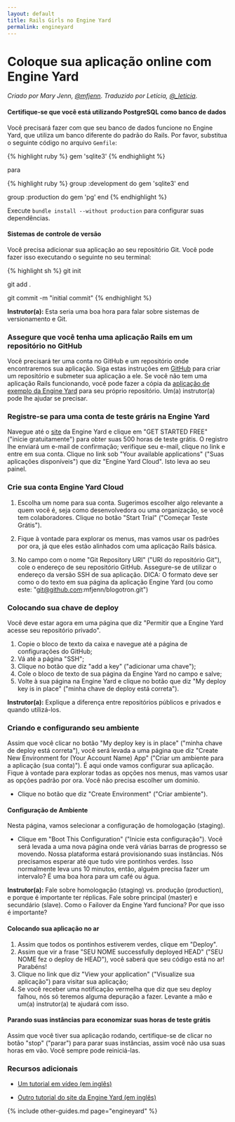 ```yaml
---
layout: default
title: Rails Girls no Engine Yard
permalink: engineyard
---
```


# Coloque sua aplicação online com Engine Yard

*Criado por Mary Jenn, [@mfjenn](https://twitter.com/mfjenn)*.
*Traduzido por Letícia, [@_leticia](https://twitter.com/_leticia)*.

#### Certifique-se que você está utilizando PostgreSQL como banco de dados

Você precisará fazer com que seu banco de dados funcione no Engine Yard, que
utiliza um banco diferente do padrão do Rails. Por favor, substitua o seguinte
código no arquivo `Gemfile`:

{% highlight ruby %}
gem 'sqlite3'
{% endhighlight %}

para

{% highlight ruby %}
group :development do
  gem 'sqlite3'
end


group :production do
  gem 'pg'
end
{% endhighlight %}


Execute `bundle install --without production` para configurar suas
dependências.

#### Sistemas de controle de versão

Você precisa adicionar sua aplicação ao seu repositório Git. Você pode fazer
isso executando o seguinte no seu terminal:

{% highlight sh %}
git init

git add .

git commit -m "initial commit"
{% endhighlight %}

**Instrutor(a):** Esta seria uma boa hora para falar sobre sistemas de versionamento e Git.

### Assegure que você tenha uma aplicação Rails em um repositório no GitHub

Você precisará ter uma conta no GitHub e um repositório onde encontraremos sua
aplicação. Siga estas instruções em [GitHub](https://help.github.com/articles/create-a-repo) para criar um repositório e submeter sua aplicação a ele. Se você não tem uma aplicação Rails funcionando, você pode fazer a cópia da [aplicação de exemplo da Engine Yard](https://github.com/engineyard/todo) para seu próprio repositório. Um(a) instrutor(a) pode lhe ajudar se precisar.

### Registre-se para uma conta de teste gráris na Engine Yard

Navegue até o [site](https://www.engineyard.com/) da Engine Yard e clique em "GET STARTED FREE" ("inicie gratuitamente") para obter suas 500 horas de teste grátis. O registro lhe enviará um e-mail de confirmação; verifique seu e-mail, clique no link e entre em sua conta. Clique no link sob "Your available applications" ("Suas aplicações disponíveis") que diz "Engine Yard Cloud". Isto leva ao seu painel.

### Crie sua conta Engine Yard Cloud

1.	Escolha um nome para sua conta. Sugerimos escolher algo relevante a quem você é, seja como desenvolvedora ou uma organização, se você tem colaboradores. Clique no botão "Start Trial" ("Começar Teste Grátis").

2.	Fique à vontade para explorar os menus, mas vamos usar os padrões por ora, já que eles estão alinhados com uma aplicação Rails básica.

3.	No campo com o nome "Git Repository URI" ("URI do repositório Git"), cole o endereço de seu repositório GitHub. Assegure-se de utilizar o endereço da versão SSH de sua aplicação. DICA: O formato deve ser como o do texto em sua página da aplicação Engine Yard (ou como este: "git@github.com:mfjenn/blogotron.git")


### Colocando sua chave de deploy

Você deve estar agora em uma página que diz "Permitir que a Engine Yard acesse
seu repositório privado".

1.	Copie o bloco de texto da caixa e navegue até a página de configurações do GitHub;
2.	Vá até a página "SSH";
3.	Clique no botão que diz "add a key" ("adicionar uma chave");
4.	Cole o bloco de texto de sua página da Engine Yard no campo e salve;
5.	Volte à sua página na Engine Yard e clique no botão que diz "My deploy key is in place" ("minha chave de deploy está correta").

**Instrutor(a):** Explique a diferença entre repositórios públicos e privados e quando utilizá-los.

### Criando e configurando seu ambiente

Assim que você clicar no botão "My deploy key is in place" ("minha chave de deploy está correta"), você será levada a uma página que diz "Create New Environment for (Your Account Name) App" ("Criar um ambiente para a aplicação (sua conta)"). É aqui onde vamos configurar sua aplicação. Fique à vontade para explorar todas as opções nos menus, mas vamos usar as opções padrão por ora. Você não precisa escolher um domínio.
*	Clique no botão que diz "Create Environment" ("Criar ambiente").

#### Configuração de Ambiente

Nesta página, vamos selecionar a configuração de homologação (staging).
*	Clique em "Boot This Configuration" ("Inicie esta configuração"). Você será levada a uma nova página onde verá várias barras de progresso se movendo. Nossa plataforma estará provisionando suas instâncias. Nós precisamos esperar até que tudo vire pontinhos verdes. Isso normalmente leva uns 10 minutos, então, alguém precisa fazer um intervalo? É uma boa hora para um café ou água.

**Instrutor(a):** Fale sobre homologação (staging) vs. produção (production), e porque é importante ter réplicas. Fale sobre principal (master) e secundário (slave). Como o Failover da Engine Yard funciona? Por que isso é importante?


#### Colocando sua aplicação no ar

1.	Assim que todos os pontinhos estiverem verdes, clique em "Deploy".
2.	Assim que vir a frase "SEU NOME successfully deployed HEAD" ("SEU NOME fez o deploy de HEAD"), você saberá que seu código está no ar! Parabéns!
3.	Clique no link que diz "View your application" ("Visualize sua aplicação") para visitar sua aplicação;
4.	Se você receber uma notificação vermelha que diz que seu deploy falhou, nós só teremos alguma depuração a fazer. Levante a mão e um(a) instrutor(a) te ajudará com isso.


#### Parando suas instâncias para economizar suas horas de teste grátis

Assim que você tiver sua aplicação rodando, certifique-se de clicar no botão "stop" ("parar") para parar suas instâncias, assim você não usa suas horas em vão. Você sempre pode reiniciá-las.

### Recursos adicionais
*	[Um tutorial em vídeo (em inglês)](https://support.cloud.engineyard.com/entries/21009937-Video-Tutorial-Set-up-an-Account-and-Deploy-an-Application)

*	[Outro tutorial do site da Engine Yard (em inglês)](https://support.cloud.engineyard.com/entries/20996751-Tutorial-How-to-Deploy-the-ToDo-Application-on-a-Trial-Account)


{% include other-guides.md page="engineyard" %}
